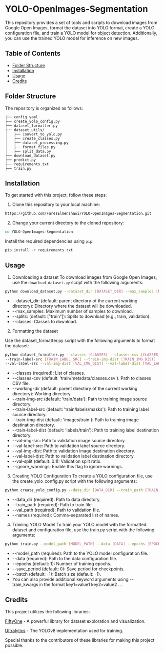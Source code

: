 # YOLO-OpenImages-Segmentation

This repository provides a set of tools and scripts to download images from Google Open Images, format the dataset into YOLO format, create a YOLO configuration file, and train a YOLO model for object detection. Additionally, you can use the trained YOLO model for inference on new images.

## Table of Contents

- [Folder Structure](#folder-structure)
- [Installation](#installation)
- [Usage](#usage)
- [Credits](#credits)


## Folder Structure

The repository is organized as follows:

```/
├── config.yaml
├── create_yolo_config.py
├── dataset_formatter.py
├── dataset_utils/
│   ├── convert_to_yolo.py
│   ├── create_classes.py
│   ├── dataset_processing.py
│   ├── format_files.py
│   ├── split_data.py
├── download_dataset.py
├── predict.py
├── requirements.txt
├── train.py
```
## Installation

To get started with this project, follow these steps:

1. Clone this repository to your local machine:

```bash 
https://github.com/FaresElmenshawi/YOLO-OpenImages-Segmentation.git
```

2. Change your current directory to the cloned repository:

```bash
cd YOLO-OpenImages-Segmentation
```

Install the required dependencies using `pip`:

```bash
pip install -r requirements.txt
```

## Usage

1. Downloading a dataset
To download images from Google Open Images, use the `download_dataset.py` script with the following arguments:

```bash
python download_dataset.py --dataset_dir [DATASET_DIR] --max_samples [MAX_SAMPLES] --splits [SPLITS] --classes [CLASSES]
```
* --dataset_dir:  (default: parent directory of the current working directory): Directory where the dataset will be downloaded.
* --max_samples: Maximum number of samples to download.
* --splits: (default: ["train"]): Splits to download (e.g., train, validation).
* --classes: Classes to download.

2. Formatting the dataset

Use the dataset_formatter.py script with the following arguments to format the dataset:

```bash
python dataset_formatter.py --classes [CLASSES] --classes-csv [CLASSES_CSV] --working-dir [WORKING_DIR]  --train-img-src [TRAIN_IMG_SRC]
--train-label-src [TRAIN_LABEL_SRC] --train-img-dist [TRAIN_IMG_DIST] --train-label-dist [TRAIN_LABEL_DIST] --val-img-src [VAL_IMG_SRC]  [VAL_LABEL_SRC] 
--val-label-src --val-img-dist [VAL_IMG_DIST] --val-label-dist [VAL_LABEL_DIST] --val-split [VAL_SPLIT] --ignore_warnings
```

* --classes (required): List of classes.
* --classes-csv (default: 'train/metadata/classes.csv'): Path to classes CSV file.
* --working-dir (default: parent directory of the current working directory): Working directory.
* --train-img-src (default: 'train/data'): Path to training image source directory.
* --train-label-src (default: 'train/labels/masks'): Path to training label source directory.
* --train-img-dist (default: 'images/train'): Path to training image destination directory.
* --train-label-dist (default: 'labels/train'): Path to training label destination directory.
* --val-img-src: Path to validation image source directory.
* --val-label-src: Path to validation label source directory.
* --val-img-dist: Path to validation image destination directory.
* --val-label-dist: Path to validation label destination directory.
* --val-split (default: 0.1): Validation split ratio.
* --ignore_warnings: Enable this flag to ignore warnings.

3. Creating YOLO Configuration
To create a YOLO configuration file, use the create_yolo_config.py script with the following arguments:

```bash
python create_yolo_config.py --data_dir [DATA_DIR] --train_path [TRAIN_PATH] --val_path [VAL_PATH] --names [NAMES]
```
* --data_dir (required): Path to data directory.
* --train_path (required): Path to train file.
* --val_path (required): Path to validation file.
* --names (required): Comma-separated list of names.

4. Training YOLO Model
To train your YOLO model with the formatted dataset and configuration file, use the train.py script with the following arguments:

```bash
python train.py --model_path [MODEL_PATH] --data [DATA] --epochs [EPOCHS] --save_period [SAVE_PERIOD] --batch [BATCH] --train_kwargs [TRAIN_KWARGS]
```

* --model_path (required): Path to the YOLO model configuration file.
* --data (required): Path to the data configuration file.
* --epochs (default: 1): Number of training epochs.
* --save_period (default: 0): Save period for checkpoints.
* --batch (default: -1): Batch size (default: -1).
* You can also provide additional keyword arguments using --train_kwargs in the format key1=value1 key2=value2 ...

## Credits

This project utilizes the following libraries:

[FiftyOne](https://docs.voxel51.com/) - A powerful library for dataset exploration and visualization.

[Ultralytics](https://github.com/ultralytics/ultralytics) - The YOLOv8 implementation used for training.

Special thanks to the contributors of these libraries for making this project possible.
